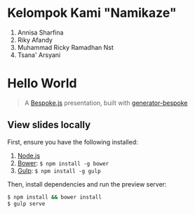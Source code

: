 # Kelompok Kami "Namikaze"
  1. Annisa Sharfina 
  2. Riky Afandy
  3. Muhammad Ricky Ramadhan Nst
  4. Tsana' Arsyani

# Hello World
> A [Bespoke.js](http://markdalgleish.com/projects/bespoke.js) presentation, built with [generator-bespoke](https://github.com/markdalgleish/generator-bespoke)

## View slides locally

First, ensure you have the following installed:

1. [Node.js](http://nodejs.org)
2. [Bower](http://bower.io): `$ npm install -g bower`
3. [Gulp](http://gulpjs.com): `$ npm install -g gulp`

Then, install dependencies and run the preview server:

```bash
$ npm install && bower install
$ gulp serve
```
